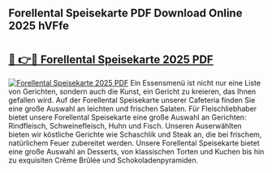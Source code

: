 ## Forellental Speisekarte PDF Download Online 2025 hVFfe

# <h2><a href="http://gcddlii.nevu.top/?p=Forellental+Speisekarte">🔗 👉🔴 Forellental Speisekarte 2025 PDF</a></h2>

[![Forellental Speisekarte 2025 PDF](https://i.imgur.com/dBaPXMq.png)](http://gcddlii.nevu.top/?p=Forellental+Speisekarte)
Ein Essensmenü ist nicht nur eine Liste von Gerichten, sondern auch die Kunst, ein Gericht zu kreieren, das Ihnen gefallen wird. Auf der Forellental Speisekarte unserer Cafeteria finden Sie eine große Auswahl an leichten und frischen Salaten. Für Fleischliebhaber bietet unsere Forellental Speisekarte eine große Auswahl an Gerichten: Rindfleisch, Schweinefleisch, Huhn und Fisch. Unseren Auserwählten bieten wir köstliche Gerichte wie Schaschlik und Steak an, die bei frischem, natürlichem Feuer zubereitet werden. Unsere Forellental Speisekarte bietet eine große Auswahl an Desserts, von klassischen Torten und Kuchen bis hin zu exquisiten Crème Brûlée und Schokoladenpyramiden.
